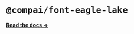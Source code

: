# `@compai/font-eagle-lake`

[**Read the docs &rarr;**](https://components.ai/docs/typefaces/eagle-lake)
